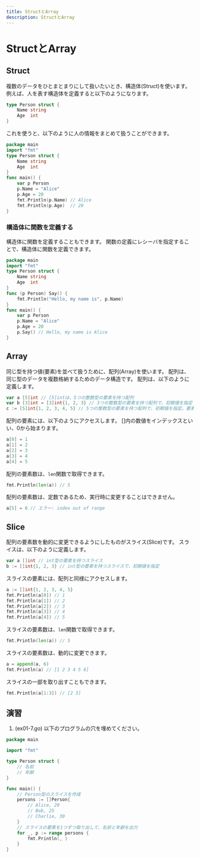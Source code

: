 ```yaml
---
title: StructとArray
description: StructとArray
---
```


# StructとArray

## Struct
複数のデータをひとまとまりにして扱いたいとき、構造体(Struct)を使います。
例えば、人を表す構造体を定義すると以下のようになります。
```go
type Person struct {
    Name string
    Age  int
}
```
これを使うと、以下のように人の情報をまとめて扱うことができます。
```go
package main
import "fmt"
type Person struct {
    Name string
    Age  int
}
func main() {
    var p Person
    p.Name = "Alice"
    p.Age = 20
    fmt.Println(p.Name) // Alice
    fmt.Println(p.Age)  // 20
}
```
### 構造体に関数を定義する
構造体に関数を定義することもできます。
関数の定義にレシーバを指定することで、構造体に関数を定義できます。
```go
package main
import "fmt"
type Person struct {
    Name string
    Age  int
}
func (p Person) Say() {
    fmt.Println("Hello, my name is", p.Name)
}
func main() {
    var p Person
    p.Name = "Alice"
    p.Age = 20
    p.Say() // Hello, my name is Alice
}
```

## Array
同じ型を持つ値(要素)を並べて扱うために、配列(Array)を使います。
配列は、同じ型のデータを複数格納するためのデータ構造です。
配列は、以下のように定義します。
```go
var a [5]int // [5]intは、5つの整数型の要素を持つ配列
var b [3]int = [3]int{1, 2, 3} // 3つの整数型の要素を持つ配列で、初期値を指定
c := [5]int{1, 2, 3, 4, 5} // 5つの整数型の要素を持つ配列で、初期値を指定。要素数を省略
```
配列の要素には、以下のようにアクセスします。
[]内の数値をインデックスといい、0から始まります。
```go
a[0] = 1
a[1] = 2
a[2] = 3
a[3] = 4
a[4] = 5
```
配列の要素数は、`len`関数で取得できます。
```go
fmt.Println(len(a)) // 5
```
配列の要素数は、定数であるため、実行時に変更することはできません。
```go
a[5] = 6 // エラー: index out of range
```

## Slice
配列の要素数を動的に変更できるようにしたものがスライス(Slice)です。
スライスは、以下のように定義します。
```go
var a []int // int型の要素を持つスライス
b := []int{1, 2, 3} // int型の要素を持つスライスで、初期値を指定
```
スライスの要素には、配列と同様にアクセスします。
```go
a := []int{1, 2, 3, 4, 5}
fmt.Println(a[0]) // 1
fmt.Println(a[1]) // 2
fmt.Println(a[2]) // 3
fmt.Println(a[3]) // 4
fmt.Println(a[4]) // 5
```
スライスの要素数は、`len`関数で取得できます。
```go
fmt.Println(len(a)) // 5
```
スライスの要素数は、動的に変更できます。
```go
a = append(a, 6)
fmt.Println(a) // [1 2 3 4 5 6]
```
スライスの一部を取り出すこともできます。
```go
fmt.Println(a[1:3]) // [2 3]
```

## 演習

1. (ex01-7.go) 以下のプログラムの穴を埋めてください。
```Go
package main

import "fmt"

type Person struct {
    // 名前
    // 年齢
}

func main() {
    // Person型のスライスを作成
    persons := []Person{
        // Alice, 20
        // Bob, 25
        // Charlie, 30
    }
    // スライスの要素を1つずつ取り出して、名前と年齢を出力
    for _, p := range persons {
        fmt.Println(, )
    }
}
```



